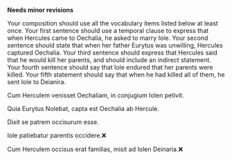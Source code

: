 **Needs minor revisions**

Your composition should use all the vocabulary items listed below at least once.
Your first sentence should use a temporal clause to express that when Hercules came to Oechalia, he asked to marry Iole.
Your second sentence should state that when her father Eurytus was unwilling, Hercules captured Oechalia.
Your third sentence should express that Hercules said that he would kill her parents, and should include an indirect statement.
Your fourth sentence should say that Iole endured that her parents were killed.
Your fifth statement should say that when he had killed all of them, he sent Iole to Deianira.



Cum Herculem venisset Oechaliam, in conjugium Iolen petivit. 

Quia Eurytus Nolebat, capta est Oechalia ab Hercule.

Dixit se patrem occisurum esse. 

Iole patiebatur parentis occidere.❌   

Cum Herculem occisus erat familias, misit ad Iolen Deinaria.❌ 

